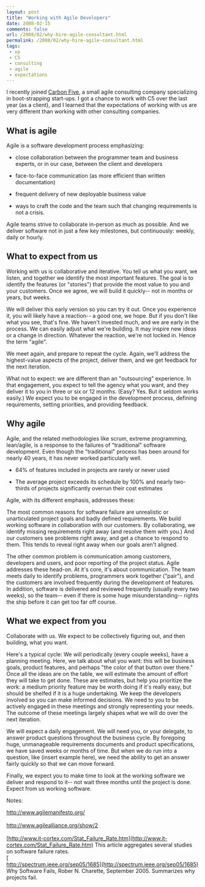 ```yaml
---
layout: post
title: "Working with Agile Developers"
date: 2008-02-15
comments: false
url: /2008/02/why-hire-agile-consultant.html
permalink: /2008/02/why-hire-agile-consultant.html
tags:
 - xp
 - C5
 - consulting
 - agile
 - expectations
---
```


I recently joined [Carbon Five](http://carbonfive.com/), a small agile consulting company specializing in boot-strapping start-ups. I got a chance to work with C5 over the last year (as a client), and I learned that the expectations of working with us are very different than working with other consulting companies.

## What is agile

Agile is a software development process emphasizing:

- close collaboration between the programmer team and business experts, or in our case, between the client and developers  
 
  
- face-to-face communication (as more efficient than written documentation)  
 
  
- frequent delivery of new deployable business value  
 
  
- ways to craft the code and the team such that changing requirements is not a crisis.  
 

Agile teams strive to collaborate in-person as much as possible. And we deliver software not in just a few key milestones, but continuously: weekly, daily or hourly.

## What to expect from us  

Working with us is collaborative and iterative. You tell us what you want, we listen, and together we identify the most important features. The goal is to identify the features (or "stories") that provide the most value to you and your customers. Once we agree, we will build it quickly-- not in months or years, but weeks.  
  
We will deliver this early version so you can try it out. Once you experience it, you will likely have a reaction-- a good one, we hope. But if you don't like what you see, that's fine. We haven't invested much, and we are early in the process. We can easily adjust what we're building. It may inspire new ideas or a change in direction. Whatever the reaction, we're not locked in. Hence the term "agile".  
  
We meet again, and prepare to repeat the cycle. Again, we'll address the highest-value aspects of the project, deliver them, and we get feedback for the next iteration.  
  
What not to expect: we are different than an "outsourcing" experience. In that engagement, you expect to tell the agency what you want, and they deliver it to you in three or six or 12 months. (Easy? Yes. But it seldom works easily.) We expect you to be engaged in the development process, defining requirements, setting priorities, and providing feedback.  

## Why agile  

Agile, and the related methodologies like scrum, extreme programming, lean/agile, is a response to the failures of "traditional" software development. Even though the "traditional" process has been around for nearly 40 years, it has never worked particularly well.  
 
- 64% of features included in projects are rarely or never used  
 
  
- The average project exceeds its schedule by 100% and nearly two-thirds of projects significantly overrun their cost estimates  
 

Agile, with its different emphasis, addresses these:

The most common reasons for software failure are unrealistic or unarticulated project goals and badly defined requirements. We build working software in collaboration with our customers. By collaborating, we identify missing requirements right away (and resolve them with you.) And our customers see problems right away, and get a chance to respond to them. This tends to reveal right away when our goals aren't aligned.  
  
The other common problem is communication among customers, developers and users, and poor reporting of the project status. Agile addresses these head-on. At it's core, it's about communication. The team meets daily to identify problems, programmers work together ("pair"), and the customers are involved frequently during the development of features. In addition, software is delivered and reviewed frequently (usually every two weeks), so the team-- even if there is some huge misunderstanding-- rights the ship before it can get too far off course.  

## What we expect from you  

Collaborate with us. We expect to be collectively figuring out, and then building, what you want.  
  
Here's a typical cycle: We will periodically (every couple weeks), have a planning meeting. Here, we talk about what you want: this will be business goals, product features, and perhaps "the color of that button over there." Once all the ideas are on the table, we will estimate the amount of effort they will take to get done. These are estimates, but help you prioritize the work: a medium priority feature may be worth doing if it's really easy, but should be shelfed if it is a huge undertaking. We keep the developers involved so you can make informed decisions. We need to you to be actively engaged in these meetings and strongly representing your needs. The outcome of these meetings largely shapes what we will do over the next iteration.  
  
We will expect a daily engagement. We will need you, or your delegate, to answer product questions throughout the business cycle. By foregoing huge, unmanageable requirements documents and product specifications, we have saved weeks or months of time. But when we do run into a question, like (insert example here), we need the ability to get an answer fairly quickly so that we can move forward.  
  
Finally, we expect you to make time to look at the working software we deliver and respond to it-- not wait three months until the project is done. Expect from us working software.  
  
Notes:  

[http://www.agilemanifesto.org/  
 ](http://www.agilemanifesto.org/)  
 [http://www.agilealliance.org/show/2  
 ](http://www.agilealliance.org/show/2)  
 [http://www.it-cortex.com/Stat_Failure_Rate.htm](http://www.it-cortex.com/Stat_Failure_Rate.htm) This article aggregates several studies on software failure rates.  
 [  
 http://spectrum.ieee.org/sep05/1685](http://spectrum.ieee.org/sep05/1685) Why Software Fails, Rober N. Charette, September 2005. Summarizes why projects fail.

